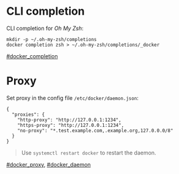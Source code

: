 # CLI completion

 CLI completion for _Oh My Zsh_:

```shell
mkdir -p ~/.oh-my-zsh/completions
docker completion zsh > ~/.oh-my-zsh/completions/_docker
```

[#docker_completion](https://docs.docker.com/engine/cli/completion/)

# Proxy

Set proxy in the config file `/etc/docker/daemon.json`:

```
{
  "proxies": {
    "http-proxy": "http://127.0.0.1:1234",
    "https-proxy": "http://127.0.0.1:1234",
    "no-proxy": "*.test.example.com,.example.org,127.0.0.0/8"
  }
}
```

> Use `systemctl restart docker` to restart the daemon.

[#docker_proxy](https://docs.docker.com/config/daemon/proxy/), [#docker_daemon](https://docs.docker.com/config/daemon/)
